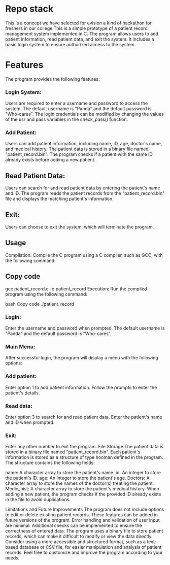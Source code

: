 # Repo stack
This is a concept we have selected for evision a kind of hackathon for freshers in our college
This is a simple prototype of a patient record management system implemented in C. The program allows users to add patient information, read patient data, and exit the system. It includes a basic login system to ensure authorized access to the system.

# Features
The program provides the following features:

### Login System: 
Users are required to enter a username and password to access the system. The default username is "Panda" and the default password is "Who-cares". The login credentials can be modified by changing the values of the usr and pass variables in the check_pass() function.

### Add Patient:
Users can add patient information, including name, ID, age, doctor's name, and medical history. The patient data is stored in a binary file named "patient_record.bin". The program checks if a patient with the same ID already exists before adding a new patient.

## Read Patient Data: 
Users can search for and read patient data by entering the patient's name and ID. The program reads the patient records from the "patient_record.bin" file and displays the matching patient's information.

## Exit:
Users can choose to exit the system, which will terminate the program.

## Usage
Compilation: Compile the C program using a C compiler, such as GCC, with the following command:

## Copy code
gcc patient_record.c -o patient_record
Execution: Run the compiled program using the following command:

bash
Copy code
./patient_record
### Login:
Enter the username and password when prompted. The default username is "Panda" and the default password is "Who-cares".

### Main Menu: 
After successful login, the program will display a menu with the following options:

### Add patient: 
Enter option 1 to add patient information. Follow the prompts to enter the patient's details.
### Read data:
Enter option 3 to search for and read patient data. Enter the patient's name and ID when prompted.
### Exit:
Enter any other number to exit the program.
File Storage
The patient data is stored in a binary file named "patient_record.bin". Each patient's information is stored as a structure of type hooman defined in the program. The structure contains the following fields:

name: A character array to store the patient's name.
id: An integer to store the patient's ID.
age: An integer to store the patient's age.
Doctors: A character array to store the names of the doctor(s) treating the patient.
Medic_hist: A character array to store the patient's medical history.
When adding a new patient, the program checks if the provided ID already exists in the file to avoid duplications.

Limitations and Future Improvements
The program does not include options to edit or delete existing patient records. These features can be added in future versions of the program.
Error handling and validation of user input are minimal. Additional checks can be implemented to ensure the correctness of entered data.
The program uses a binary file to store patient records, which can make it difficult to modify or view the data directly. Consider using a more accessible and structured format, such as a text-based database or CSV file, for easier manipulation and analysis of patient records.
Feel free to customize and improve the program according to your needs.




